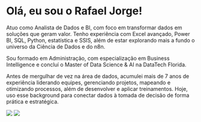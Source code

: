# Olá, eu sou o Rafael Jorge!

Atuo como Analista de Dados e BI, com foco em transformar dados em soluções que geram valor. Tenho experiência com Excel avançado, Power BI, SQL, Python, estatística e SSIS, além de estar explorando mais a fundo o universo da Ciência de Dados e do n8n.

Sou formado em Administração, com especialização em Business Intelligence e concluí o Master of Data Science & AI na DataTech Florida.

Antes de mergulhar de vez na área de dados, acumulei mais de 7 anos de experiência liderando equipes, gerenciando projetos, mapeando e otimizando processos, além de desenvolver e aplicar treinamentos. Hoje, uso esse background para conectar dados à tomada de decisão de forma prática e estratégica.


<div style="display: inline-block"> 
  <a href="https://www.linkedin.com/in/rafaelljorge" target="_blank"><img src="https://img.shields.io/badge/-LinkedIn-%230077B5?style=for-the-badge&logo=linkedin&logoColor=white" target="_blank"></a>  
  <a href = "mailto:analisededadosrafaeljorge[at]gmail.com"><img src="https://img.shields.io/badge/Gmail-D14836?style=for-the-badge&logo=gmail&logoColor=white" target="_blank"></a>
</div>

